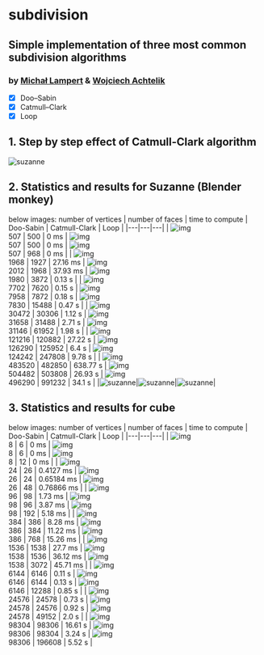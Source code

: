 # subdivision
## Simple implementation of three most common subdivision algorithms
### by [Michał Lampert](https://github.com/michlampert/) & [Wojciech Achtelik](https://github.com/WojtAcht/)

- [x] Doo–Sabin
- [x] Catmull–Clark
- [x] Loop

## 1. Step by step effect of Catmull-Clark algorithm
![suzanne](suzanne_CC.gif)


## 2. Statistics and results for Suzanne (Blender monkey)
below images: number of vertices | number of faces | time to compute
| Doo-Sabin | Catmull-Clark | Loop |
|---|---|---|
| ![img](photos/group_photo01_L06.png) <br/> 507 \| 500 \| 0 ms | ![img](photos/group_photo01_L00.png) <br/> 507 \| 500 \| 0 ms | ![img](photos/group_photo01_L12.png) <br/> 507 \| 968 \| 0 ms |
| ![img](photos/group_photo01_L07.png) <br/> 1968 \| 1927 \| 27.16 ms | ![img](photos/group_photo01_L01.png) <br/> 2012 \| 1968 \| 37.93 ms | ![img](photos/group_photo01_L13.png) <br/> 1980 \| 3872 \| 0.13 s |
| ![img](photos/group_photo01_L08.png) <br/> 7702 \| 7620 \| 0.15 s | ![img](photos/group_photo01_L02.png) <br/> 7958 \| 7872 \| 0.18 s | ![img](photos/group_photo01_L14.png) <br/> 7830 \| 15488 \| 0.47 s |
| ![img](photos/group_photo01_L09.png) <br/> 30472 \| 30306 \| 1.12 s | ![img](photos/group_photo01_L03.png) <br/> 31658 \| 31488 \| 2.71 s | ![img](photos/group_photo01_L15.png) <br/> 31146 \| 61952 \| 1.98 s |
| ![img](photos/group_photo01_L10.png) <br/> 121216 \| 120882 \| 27.22 s | ![img](photos/group_photo01_L04.png) <br/> 126290 \| 125952 \| 6.4 s | ![img](photos/group_photo01_L16.png) <br/> 124242 \| 247808 \| 9.78 s |
| ![img](photos/group_photo01_L11.png) <br/> 483520 \| 482850 \| 638.77 s | ![img](photos/group_photo01_L05.png) <br/> 504482 \| 503808 \| 26.93 s | ![img](photos/group_photo01_L17.png) <br/> 496290 \| 991232 \| 34.1 s |
|![suzanne](suzanne_DS.gif)|![suzanne](suzanne_CC.gif)|![suzanne](suzanne_LOOP.gif)|

## 3. Statistics and results for cube
below images: number of vertices | number of faces | time to compute
| Doo-Sabin | Catmull-Clark | Loop |
|---|---|---|
| ![img](photos/group_photo00_L08.png) <br/> 8 \| 6 \| 0 ms | ![img](photos/group_photo00_L00.png) <br/> 8 \| 6 \| 0 ms | ![img](photos/group_photo00_L16.png) <br/> 8 \| 12 \| 0 ms |
| ![img](photos/group_photo00_L09.png) <br/> 24 \| 26 \| 0.4127 ms | ![img](photos/group_photo00_L01.png) <br/> 26 \| 24 \| 0.65184 ms | ![img](photos/group_photo00_L17.png) <br/> 26 \| 48 \| 0.76866 ms |
| ![img](photos/group_photo00_L10.png) <br/> 96 \| 98 \| 1.73 ms | ![img](photos/group_photo00_L02.png) <br/> 98 \| 96 \| 3.87 ms | ![img](photos/group_photo00_L18.png) <br/> 98 \| 192 \| 5.18 ms |
| ![img](photos/group_photo00_L11.png) <br/> 384 \| 386 \| 8.28 ms | ![img](photos/group_photo00_L03.png) <br/> 386 \| 384 \| 11.22 ms | ![img](photos/group_photo00_L19.png) <br/> 386 \| 768 \| 15.26 ms |
| ![img](photos/group_photo00_L12.png) <br/> 1536 \| 1538 \| 27.7 ms | ![img](photos/group_photo00_L04.png) <br/> 1538 \| 1536 \| 36.12 ms | ![img](photos/group_photo00_L20.png) <br/> 1538 \| 3072 \| 45.71 ms |
| ![img](photos/group_photo00_L13.png) <br/> 6144 \| 6146 \| 0.11 s | ![img](photos/group_photo00_L05.png) <br/> 6146 \| 6144 \| 0.13 s | ![img](photos/group_photo00_L21.png) <br/> 6146 \| 12288 \| 0.85 s |
| ![img](photos/group_photo00_L14.png) <br/> 24576 \| 24578 \| 0.73 s | ![img](photos/group_photo00_L06.png) <br/> 24578 \| 24576 \| 0.92 s | ![img](photos/group_photo00_L22.png) <br/> 24578 \| 49152 \| 2.0 s |
| ![img](photos/group_photo00_L15.png) <br/> 98304 \| 98306 \| 16.61 s | ![img](photos/group_photo00_L07.png) <br/> 98306 \| 98304 \| 3.24 s | ![img](photos/group_photo00_L23.png) <br/> 98306 \| 196608 \| 5.52 s |
